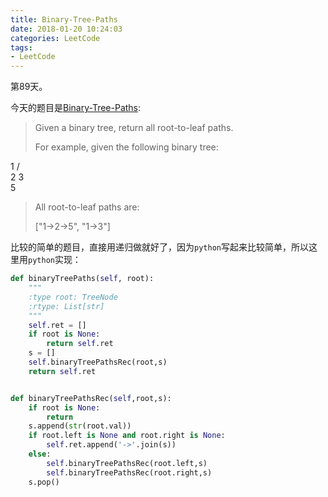 ```yaml
---
title: Binary-Tree-Paths
date: 2018-01-20 10:24:03
categories: LeetCode
tags:
- LeetCode
---
```


第89天。

今天的题目是[Binary-Tree-Paths](https://leetcode.com/problems/binary-tree-paths/description/):

> Given a binary tree, return all root-to-leaf paths.
>
> For example, given the following binary tree:
>
   1
 /   \
2     3
 \
  5
> All root-to-leaf paths are:
>
> ["1->2->5", "1->3"]

比较的简单的题目，直接用递归做就好了，因为`python`写起来比较简单，所以这里用`python`实现：

```python
def binaryTreePaths(self, root):
    """
    :type root: TreeNode
    :rtype: List[str]
    """
    self.ret = []
    if root is None:
        return self.ret
    s = []
    self.binaryTreePathsRec(root,s)
    return self.ret


def binaryTreePathsRec(self,root,s):
    if root is None:
        return
    s.append(str(root.val))
    if root.left is None and root.right is None:
        self.ret.append('->'.join(s))
    else:
        self.binaryTreePathsRec(root.left,s)
        self.binaryTreePathsRec(root.right,s)
    s.pop()
```